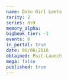 ```yaml
---
name: Dabo Girl Leeta
rarity: 2
series: ds9
memory_alpha:
bigbook_tier: -1
events: 0
in_portal: true
date: 09/06/2016
obtained: Post-Launch
mega: false
published: true
---
```



